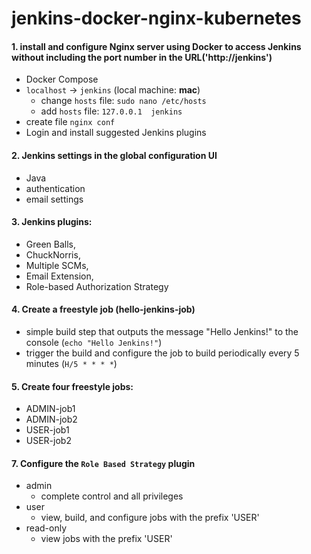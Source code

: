 # jenkins-docker-nginx-kubernetes

#### 1. install and configure Nginx server using Docker to access Jenkins without including the port number in the URL('http://jenkins')
- Docker Compose
- `localhost` -> `jenkins` (local machine: **mac**)
  - change `hosts` file: `sudo nano /etc/hosts` 
  - add `hosts` file: `127.0.0.1  jenkins`
- create file `nginx conf`
- Login and install suggested Jenkins plugins

#### 2. Jenkins settings in the global configuration UI
- Java
- authentication
- email settings

#### 3. Jenkins plugins: 
- Green Balls, 
- ChuckNorris, 
- Multiple SCMs, 
- Email Extension, 
- Role-based Authorization Strategy

#### 4. Create a freestyle job (hello-jenkins-job)
- simple build step that outputs the message "Hello Jenkins!" to the console (`echo "Hello Jenkins!"`)
- trigger the build and configure the job to build periodically every 5 minutes (`H/5 * * * *`)

#### 5. Create four freestyle jobs: 
- ADMIN-job1
- ADMIN-job2
- USER-job1
- USER-job2

#### 7. Configure the `Role Based Strategy` plugin
- admin
  - complete control and all privileges
- user
  - view, build, and configure jobs with the prefix 'USER'
- read-only
  - view jobs with the prefix 'USER'

